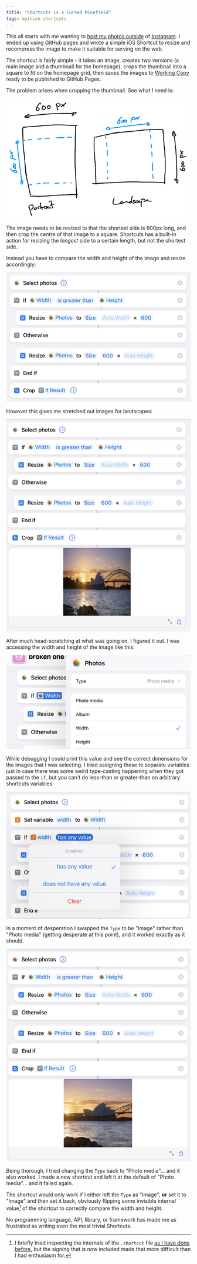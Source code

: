 ```yaml
---
title: "Shortcuts is a Cursed Minefield"
tags: opinion shortcuts
---
```


This all starts with me wanting to [host my photos outside](https://pics.willhbr.net) of [Instagram](https://instagram.com/willhbr). I ended up using GitHub pages and wrote a simple iOS Shortcut to resize and recompress the image to make it suitable for serving on the web.

The shortcut is fairly simple - it takes an image, creates two versions (a main image and a thumbnail for the homepage), crops the thumbnail into a square to fit on the homepage grid, then saves the images to [Working Copy](https://workingcopyapp.com) ready to be published to GitHub Pages.

The problem arises when cropping the thumbnail. See what I need is:

![image showing cropping/resizing](/images/2022/resize-diagram.png)

The image needs to be resized to that the shortest side is 600px long, and then crop the centre of that image to a square. Shortcuts has a built-in action for resizing the _longest_ side to a certain length, but not the shortest side.

Instead you have to compare the width and height of the image and resize accordingly:

![image showing if statement in shortcuts with resizing](/images/2022/resize-conditional.png)

However this gives me stretched out images for landscapes:

![squished image after resize](/images/2022/resize-squished.png)

After much head-scratching at what was going on, I figured it out. I was accessing the width and height of the image like this:

![accessing height/width with photo media type](/images/2022/photo-media-width.png)

While debugging I could print this value and see the correct dimensions for the images that I was selecting. I tried assigning these to separate variables just in case there was some weird type-casting happening when they got passed to the `if`, but you can't do less-than or greater-than on arbitrary shortcuts variables:

![image showing no less/greater than](/images/2022/no-greater-than.png)

In a moment of desperation I swapped the `Type` to be "Image" rather than "Photo media" (getting desperate at this point), and it worked exactly as it should.

![correctly resized and cropped image](/images/2022/resize-correct.png)

Being thorough, I tried changing the `Type` back to "Photo media"... and it also worked. I made a new shortcut and left it at the default of "Photo media"... and it failed again.

The shortcut would only work if I either left the `Type` as "Image", **or** set it to "Image" and then set it back, obviously flipping some invisible internal value[^internals] of the shortcut to correctly compare the width and height.

No programming language, API, library, or framework has made me as frustrated as writing even the most trivial Shortcuts.

[^internals]: I briefly tried inspecting the internals of the `.shortcut` file [as I have done before](https://willhbr.net/2018/12/26/compiling-for-shortcuts/), but the signing that is now included made that more difficult than I had enthusiasm for.
